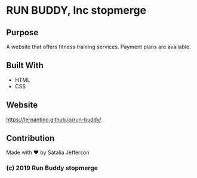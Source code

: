 # RUN BUDDY, Inc stopmerge

## Purpose
A website that offers fitness training services.
Payment plans are available.

## Built With
* HTML
* CSS

## Website
https://lernantino.github.io/run-buddy/

## Contribution
Made with ❤️ by Satalia Jefferson

### (c) 2019 Run Buddy stopmerge